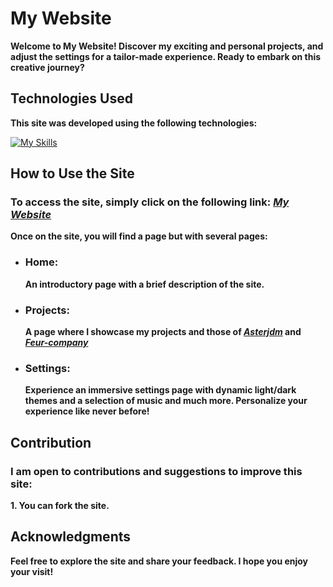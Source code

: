 # My Website

**Welcome to My Website! Discover my exciting and personal projects, and adjust the settings for a tailor-made experience. Ready to embark on this creative journey?**

## Technologies Used

**This site was developed using the following technologies:**

[![My Skills](https://skillicons.dev/icons?i=html,css,js)](https://github.com/Vital-Vuillaume)

## How to Use the Site

### To access the site, simply click on the following link: [***My Website***](https://rmbi.ch/vital/)

**Once on the site, you will find a page but with several pages:**

- ### Home:
   **An introductory page with a brief description of the site.**
- ### Projects:
   **A page where I showcase my projects and those of [***Asterjdm***](https://github.com/asterjdm) and [***Feur-company***](https://github.com/Feur-company)**
- ### Settings:
   **Experience an immersive settings page with dynamic light/dark themes and a selection of music and much more. Personalize your experience like never before!**

## Contribution

### I am open to contributions and suggestions to improve this site:

**1. You can fork the site.**

## Acknowledgments

**Feel free to explore the site and share your feedback. I hope you enjoy your visit!**
